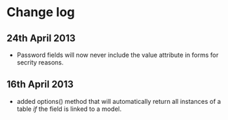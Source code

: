 # Change log

## 24th April 2013

* Password fields will now never include the value attribute in forms for secrity reasons.

## 16th April 2013

* added options() method that will automatically return all instances of a table _if_ the field is linked to a model.